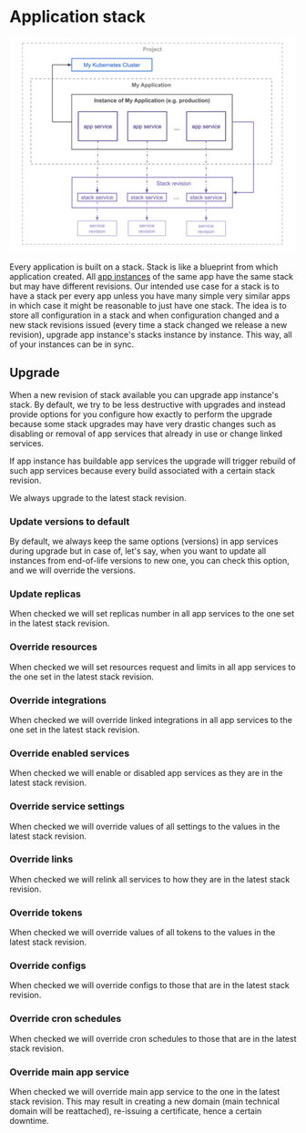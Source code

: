 # Application stack

![](./images/instance.svg)

Every application is built on a stack. Stack is like a blueprint from which application created. All [app instances](instances.md) of the same app have the same stack but may have different revisions. Our intended use case for a stack is to have a stack per every app unless you have many simple very similar apps in which case it might be reasonable to just have one stack. The idea is to store all configuration in a stack and when configuration changed and a new stack revisions issued (every time a stack changed we release a new revision), upgrade app instance's stacks instance by instance. This way, all of your instances can be in sync.

## Upgrade

When a new revision of stack available you can upgrade app instance's stack. By default, we try to be less destructive with upgrades and instead provide options for you configure how exactly to perform the upgrade because some stack upgrades may have very drastic changes such as disabling or removal of app services that already in use or change linked services.

If app instance has buildable app services the upgrade will trigger rebuild of such app services because every build associated with a certain stack revision.

We always upgrade to the latest stack revision.

### Update versions to default

By default, we always keep the same options (versions) in app services during upgrade but in case of, let's say, when you want to update all instances from end-of-life versions to new one, you can check this option, and we will override the versions. 

### Update replicas

When checked we will set replicas number in all app services to the one set in the latest stack revision.

### Override resources

When checked we will set resources request and limits in all app services to the one set in the latest stack revision.

### Override integrations

When checked we will override linked integrations in all app services to the one set in the latest stack revision.

### Override enabled services

When checked we will enable or disabled app services as they are in the latest stack revision.

### Override service settings

When checked we will override values of all settings to the values in the latest stack revision.

### Override links

When checked we will relink all services to how they are in the latest stack revision.

### Override tokens

When checked we will override values of all tokens to the values in the latest stack revision.

### Override configs

When checked we will override configs to those that are in the latest stack revision.

### Override cron schedules

When checked we will override cron schedules to those that are in the latest stack revision.

### Override main app service

When checked we will override main app service to the one in the latest stack revision. This may result in creating a new domain (main technical domain will be reattached), re-issuing a certificate, hence a certain downtime.
